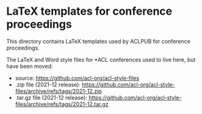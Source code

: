 # LaTeX templates for conference proceedings

This directory contains LaTeX templates used by ACLPUB for conference
proceedings.

The LaTeX and Word style files for *ACL conferences used to live here,
but have been moved:
- source: https://github.com/acl-org/acl-style-files
- .zip file (2021-12 release): https://github.com/acl-org/acl-style-files/archive/refs/tags/2021-12.zip
- .tar.gz file (2021-12 release): https://github.com/acl-org/acl-style-files/archive/refs/tags/2021-12.tar.gz

